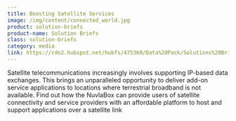 ```yaml
---
title: Boosting Satellite Services
image: /img/content/connected_world.jpg
product: solution-briefs
product-name: Solution Briefs
class: solution-briefs
category: media
link: https://cdn2.hubspot.net/hubfs/475360/Data%20Pack/Solutions%20Brief/NuvlaBox%20Satellite%20Application.pdf
---
```


Satellite telecommunications increasingly involves supporting IP-based data exchanges. This brings an unparalleled opportunity to deliver add-on service applications to locations where terrestrial broadband is not available. Find out how the NuvlaBox can provide users of satellite connectivity and service providers with an affordable platform to host and support applications over a satellite link
